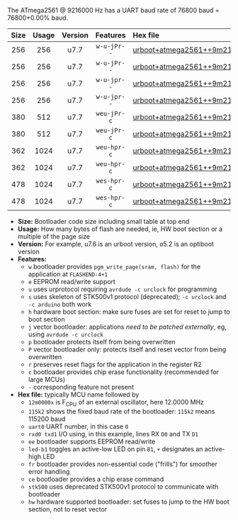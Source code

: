 The ATmega2561 @ 9216000 Hz has a UART baud rate of 76800 baud = 76800+0.00% baud.

|Size|Usage|Version|Features|Hex file|
|:-:|:-:|:-:|:-:|:--|
|256|256|u7.7|`w-u-jPr--`|[urboot+atmega2561++9m2160x+++76k8_uart0_rxe0_txe1_led+b5.hex](https://raw.githubusercontent.com/stefanrueger/urboot.hex/main/cores/megacore/atmega2561/external_oscillator/fcpu++9m2160_Hz/br+++76k8_bps/urboot+atmega2561++9m2160x+++76k8_uart0_rxe0_txe1_led+b5.hex)|
|256|256|u7.7|`w-u-jPr--`|[urboot+atmega2561++9m2160x+++76k8_uart1_rxd2_txd3_led+b5.hex](https://raw.githubusercontent.com/stefanrueger/urboot.hex/main/cores/megacore/atmega2561/external_oscillator/fcpu++9m2160_Hz/br+++76k8_bps/urboot+atmega2561++9m2160x+++76k8_uart1_rxd2_txd3_led+b5.hex)|
|256|256|u7.7|`w-u-jpr--`|[urboot+atmega2561++9m2160x+++76k8_uart0_rxe0_txe1_led+b5_fr.hex](https://raw.githubusercontent.com/stefanrueger/urboot.hex/main/cores/megacore/atmega2561/external_oscillator/fcpu++9m2160_Hz/br+++76k8_bps/urboot+atmega2561++9m2160x+++76k8_uart0_rxe0_txe1_led+b5_fr.hex)|
|256|256|u7.7|`w-u-jpr--`|[urboot+atmega2561++9m2160x+++76k8_uart1_rxd2_txd3_led+b5_fr.hex](https://raw.githubusercontent.com/stefanrueger/urboot.hex/main/cores/megacore/atmega2561/external_oscillator/fcpu++9m2160_Hz/br+++76k8_bps/urboot+atmega2561++9m2160x+++76k8_uart1_rxd2_txd3_led+b5_fr.hex)|
|380|512|u7.7|`weu-jPr-c`|[urboot+atmega2561++9m2160x+++76k8_uart0_rxe0_txe1_ee_led+b5_fr_ce.hex](https://raw.githubusercontent.com/stefanrueger/urboot.hex/main/cores/megacore/atmega2561/external_oscillator/fcpu++9m2160_Hz/br+++76k8_bps/urboot+atmega2561++9m2160x+++76k8_uart0_rxe0_txe1_ee_led+b5_fr_ce.hex)|
|380|512|u7.7|`weu-jPr-c`|[urboot+atmega2561++9m2160x+++76k8_uart1_rxd2_txd3_ee_led+b5_fr_ce.hex](https://raw.githubusercontent.com/stefanrueger/urboot.hex/main/cores/megacore/atmega2561/external_oscillator/fcpu++9m2160_Hz/br+++76k8_bps/urboot+atmega2561++9m2160x+++76k8_uart1_rxd2_txd3_ee_led+b5_fr_ce.hex)|
|362|1024|u7.7|`weu-hpr-c`|[urboot+atmega2561++9m2160x+++76k8_uart0_rxe0_txe1_ee_led+b5_fr_ce_hw.hex](https://raw.githubusercontent.com/stefanrueger/urboot.hex/main/cores/megacore/atmega2561/external_oscillator/fcpu++9m2160_Hz/br+++76k8_bps/urboot+atmega2561++9m2160x+++76k8_uart0_rxe0_txe1_ee_led+b5_fr_ce_hw.hex)|
|362|1024|u7.7|`weu-hpr-c`|[urboot+atmega2561++9m2160x+++76k8_uart1_rxd2_txd3_ee_led+b5_fr_ce_hw.hex](https://raw.githubusercontent.com/stefanrueger/urboot.hex/main/cores/megacore/atmega2561/external_oscillator/fcpu++9m2160_Hz/br+++76k8_bps/urboot+atmega2561++9m2160x+++76k8_uart1_rxd2_txd3_ee_led+b5_fr_ce_hw.hex)|
|478|1024|u7.7|`wes-hpr-c`|[urboot+atmega2561++9m2160x+++76k8_uart0_rxe0_txe1_ee_led+b5_fr_ce_stk500_hw.hex](https://raw.githubusercontent.com/stefanrueger/urboot.hex/main/cores/megacore/atmega2561/external_oscillator/fcpu++9m2160_Hz/br+++76k8_bps/urboot+atmega2561++9m2160x+++76k8_uart0_rxe0_txe1_ee_led+b5_fr_ce_stk500_hw.hex)|
|478|1024|u7.7|`wes-hpr-c`|[urboot+atmega2561++9m2160x+++76k8_uart1_rxd2_txd3_ee_led+b5_fr_ce_stk500_hw.hex](https://raw.githubusercontent.com/stefanrueger/urboot.hex/main/cores/megacore/atmega2561/external_oscillator/fcpu++9m2160_Hz/br+++76k8_bps/urboot+atmega2561++9m2160x+++76k8_uart1_rxd2_txd3_ee_led+b5_fr_ce_stk500_hw.hex)|

- **Size:** Bootloader code size including small table at top end
- **Usage:** How many bytes of flash are needed, ie, HW boot section or a multiple of the page size
- **Version:** For example, u7.6 is an urboot version, o5.2 is an optiboot version
- **Features:**
  + `w` bootloader provides `pgm_write_page(sram, flash)` for the application at `FLASHEND-4+1`
  + `e` EEPROM read/write support
  + `u` uses urprotocol requiring `avrdude -c urclock` for programming
  + `s` uses skeleton of STK500v1 protocol (deprecated); `-c urclock` and `-c arduino` both work
  + `h` hardware boot section: make sure fuses are set for reset to jump to boot section
  + `j` vector bootloader: applications *need to be patched externally*, eg, using `avrdude -c urclock`
  + `p` bootloader protects itself from being overwritten
  + `P` vector bootloader only: protects itself and reset vector from being overwritten
  + `r` preserves reset flags for the application in the register R2
  + `c` bootloader provides chip erase functionality (recommended for large MCUs)
  + `-` corresponding feature not present
- **Hex file:** typically MCU name followed by
  + `12m0000x` is F<sub>CPU</sub> of an external oscillator, here 12.0000 MHz
  + `115k2` shows the fixed baud rate of the bootloader: `115k2` means 115200 baud
  + `uart0` UART number, in this case `0`
  + `rxd0 txd1` I/O using, in this example, lines RX `D0` and TX `D1`
  + `ee` bootloader supports EEPROM read/write
  + `led-b1` toggles an active-low LED on pin `B1`, `+` designates an active-high LED
  + `fr` bootloader provides non-essential code ("frills") for smoother error handling
  + `ce` bootloader provides a chip erase command
  + `stk500` uses deprecated STK500v1 protocol to communicate with bootloader
  + `hw` hardware supported bootloader: set fuses to jump to the HW boot section, not to reset vector
